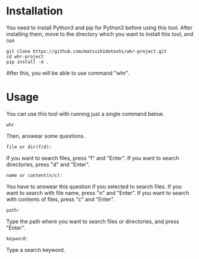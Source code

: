 # Installation
You need to install Python3 and pip for Python3 before using this tool. After installing them, move to the directory which you want to install this tool, and run
```
git clone https://github.com/matsuihidetoshi/whr-project.git
cd whr-project
pip install -e .
```
After this, you will be able to use command "whr".
# Usage
You can use this tool with running just a single command below.
```
whr
```
Then, answear some questions.
```
file or dir(f/d):
```
If you want to search files, press "f" and "Enter".
If you want to search directories, press "d" and "Enter".
```
name or content(n/c):
```
You have to answear this question if you selected to search files.
If you want to search with file name, press "n" and "Enter".
If you want to search with contents of files, press "c" and "Enter".
```
path:
```
Type the path where you want to search files or directories, and press "Enter".
```
keyword:
```
Type a search keyword.
